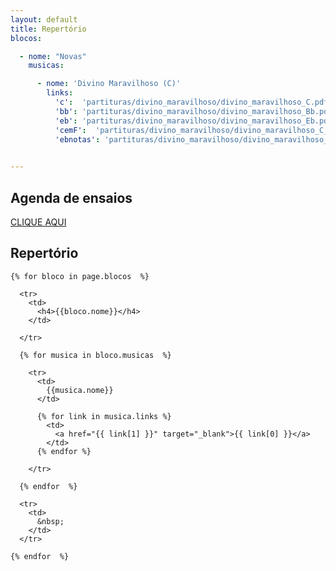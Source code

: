```yaml
---
layout: default
title: Repertório
blocos:

  - nome: "Novas"
    musicas:

      - nome: 'Divino Maravilhoso (C)'
        links:
          'c':  'partituras/divino_maravilhoso/divino_maravilhoso_C.pdf'
          'bb': 'partituras/divino_maravilhoso/divino_maravilhoso_Bb.pdf'
          'eb': 'partituras/divino_maravilhoso/divino_maravilhoso_Eb.pdf'
          'cemF':  'partituras/divino_maravilhoso/divino_maravilhoso_C_clave_F.pdf'
          'ebnotas': 'partituras/divino_maravilhoso/divino_maravilhoso_Eb.pdf'
 

---
```




<style type="text/css" media="screen">
  td {
    padding: 5px 10px;
  }

  h4 {
    font-size: 1.5em;
    font-weight: bold;
    margin-top:30px;
  }
</style>



## Agenda de ensaios

  [CLIQUE AQUI](/VQF_2018_ensaios.pdf)

## Repertório

  <table>

    {% for bloco in page.blocos  %}

      <tr>
        <td>
          <h4>{{bloco.nome}}</h4>
        </td>

<!--         {% if bloco.musicas  %}
          <td colspan='3'>
            Partituras
          </td>
        {% endif %}
 -->
      </tr>

      {% for musica in bloco.musicas  %}

        <tr>
          <td>
            {{musica.nome}}
          </td>

          {% for link in musica.links %}
            <td>
              <a href="{{ link[1] }}" target="_blank">{{ link[0] }}</a>
            </td>
          {% endfor %}

        </tr>

      {% endfor  %}

      <tr>
        <td>
          &nbsp;
        </td>
      </tr>

    {% endfor  %}


  </table>
